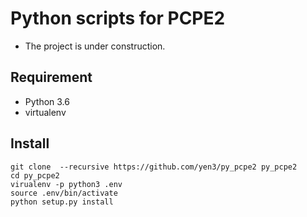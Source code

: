 # Python scripts for PCPE2

* The project is under construction.

## Requirement

* Python 3.6
* virtualenv

## Install

```
git clone  --recursive https://github.com/yen3/py_pcpe2 py_pcpe2
cd py_pcpe2
virualenv -p python3 .env
source .env/bin/activate
python setup.py install
```


